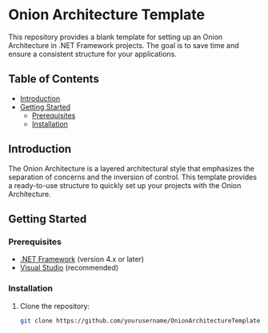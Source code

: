 # Onion Architecture Template

This repository provides a blank template for setting up an Onion Architecture in .NET Framework projects. The goal is to save time and ensure a consistent structure for your applications.

## Table of Contents

- [Introduction](#introduction)
- [Getting Started](#getting-started)
  - [Prerequisites](#prerequisites)
  - [Installation](#installation)

## Introduction

The Onion Architecture is a layered architectural style that emphasizes the separation of concerns and the inversion of control. This template provides a ready-to-use structure to quickly set up your projects with the Onion Architecture.

## Getting Started

### Prerequisites

- [.NET Framework](https://dotnet.microsoft.com/download/dotnet-framework) (version 4.x or later)
- [Visual Studio](https://visualstudio.microsoft.com/) (recommended)

### Installation

1. Clone the repository:

   ```sh
   git clone https://github.com/yourusername/OnionArchitectureTemplate.git
